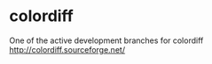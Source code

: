 colordiff
=========

One of the active development branches for colordiff 
http://colordiff.sourceforge.net/
